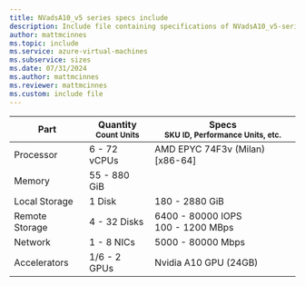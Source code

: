 ```yaml
---
title: NVadsA10_v5 series specs include
description: Include file containing specifications of NVadsA10_v5-series VM sizes.
author: mattmcinnes
ms.topic: include
ms.service: azure-virtual-machines
ms.subservice: sizes
ms.date: 07/31/2024
ms.author: mattmcinnes
ms.reviewer: mattmcinnes
ms.custom: include file
---
```

| Part | Quantity <br><sup>Count Units | Specs <br><sup>SKU ID, Performance Units, etc.  |
|---|---|---|
| Processor      | 6 - 72 vCPUs     | AMD EPYC 74F3v (Milan) [x86-64] |
| Memory         | 55 - 880 GiB        |    |
| Local Storage  | 1 Disk         | 180 - 2880 GiB  |
| Remote Storage | 4 - 32 Disks        | 6400 - 80000 IOPS <br>100 - 1200 MBps |
| Network        | 1 - 8 NICs        | 5000 - 80000 Mbps |
| Accelerators   | 1/6 - 2 GPUs            | Nvidia A10 GPU (24GB)    |

